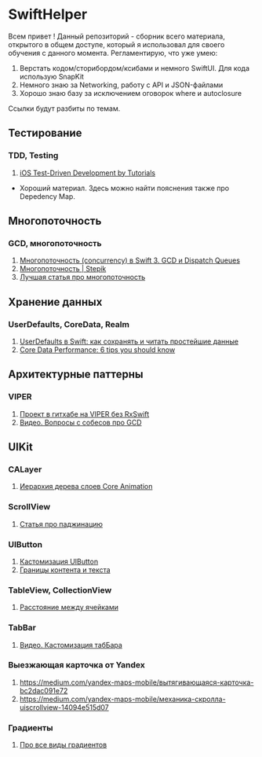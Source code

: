 # SwiftHelper

Всем привет ! Данный репозиторий - сборник всего материала, открытого в общем доступе, который я использовал для своего обучения с данного момента. Регламентирую, что уже умею:
1) Верстать кодом/сторибордом/ксибами и немного SwiftUI. Для кода использую SnapKit
2) Немного знаю за Networking, работу с API и JSON-файлами
3) Хорошо знаю базу за исключением оговорок where и autoclosure

Ссылки будут разбиты по темам. 

## Тестирование
### TDD, Testing 
1) [iOS Test-Driven Development by Tutorials](https://www.raywenderlich.com/books/ios-test-driven-development-by-tutorials/v1.0) 
- Хороший материал. Здесь можно найти пояснения также про Depedency Map.
## Многопоточность
### GCD, многопоточность
1) [Многопоточность (concurrency) в Swift 3. GCD и Dispatch Queues](https://habr.com/ru/post/320152/)
2) [Многопоточность | Stepik](https://stepik.org/course/3278/syllabus)
3) [Лучшая статья про многопоточность](https://medium.com/@alexey_nenastev/всё-о-многопоточности-в-swift-часть-1-настоящее-f0b4d5718877)
## Хранение данных
### UserDefaults, CoreData, Realm
1) [UserDefaults в Swift: как сохранять и читать простейшие данные](https://swiftblog.org/userdefaults-v-swift/)
2) [Core Data Performance: 6 tips you should know](https://www.avanderlee.com/swift/core-data-performance/)
## Архитектурные паттерны
### VIPER
1) [Проект в гитхабе на VIPER без RxSwift](https://github.com/ebubedimobi/Newsly-News-app-using-Clean-Architecture-VIPER-iOS)
2) [Видео. Вопросы с собесов про GCD](https://www.youtube.com/watch?v=uEeFqIUXJcE)
## UIKit
### CALayer
1) [Иерархия дерева слоев Core Animation](http://macbug.ru/cocoa/canimation02)
### ScrollView
1) [Статья про паджинацию](https://medium.com/yandex-maps-mobile/custom-paging-в-ios-c4dd4611e589)
### UIButton
1) [Кастомизация UIButton](https://www.youtube.com/watch?v=4EwoM0hO1RQ)
2) [Границы контента и текста](https://www.youtube.com/watch?v=dmg9OLzrK_4)
### TableView, CollectionView
1) [Расстояние между ячейками](https://coderoad.ru/6216839/Как-добавить-интервал-между-UITableViewCell)
### TabBar
1) [Видео. Кастомизация табБара](https://www.youtube.com/watch?v=_N4lxebmJ2U)
### Выезжающая карточка от Yandex
1) https://medium.com/yandex-maps-mobile/вытягивающаяся-карточка-bc2dac091e72
2) https://medium.com/yandex-maps-mobile/механика-скролла-uiscrollview-14094e515d07
### Градиенты
1) [Про все виды градиентов](https://medium.com/swlh/how-to-create-a-custom-gradient-in-swift-with-cagradientlayer-ios-swift-guide-190941cb3db2)
